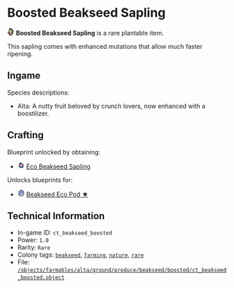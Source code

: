 # Boosted Beakseed Sapling

<img src="https://raw.githubusercontent.com/Ceterai/Enternia/main/objects/farmables/alta/ground/produce/beakseed/boosted/icon.png" alt="Boosted Beakseed Sapling icon" loading="lazy" height="16px" width="auto" /> **Boosted Beakseed Sapling** is a rare plantable item.

This sapling comes with enhanced mutations that allow much faster ripening.

## Ingame

Species descriptions:

- Alta: A nutty fruit beloved by crunch lovers, now enhanced with a boostilizer.

## Crafting

Blueprint unlocked by obtaining:

- <img src="https://raw.githubusercontent.com/Ceterai/Enternia/main/objects/farmables/alta/ground/produce/beakseed/eco/icon.png" alt="Eco Beakseed Sapling icon" loading="lazy" height="16px" width="auto" /> [Eco Beakseed Sapling](https://ceterai.github.io/MyEnternia/Wiki/EcoBeakseedSapling)

Unlocks blueprints for:

- <img src="https://raw.githubusercontent.com/Ceterai/Enternia/main/objects/farmables/alta/ground/produce/beakseed/pod/icon.png" alt="Beakseed Eco Pod ★ icon" loading="lazy" height="16px" width="auto" /> [Beakseed Eco Pod ★](https://ceterai.github.io/MyEnternia/Wiki/BeakseedEcoPod)

## Technical Information

- In-game ID: `ct_beakseed_boosted`
- Power: `1.0`
- Rarity: `Rare`
- Colony tags: [`beakseed`](https://ceterai.github.io/MyEnternia/Wiki/Tags/Beakseed), [`farming`](https://ceterai.github.io/MyEnternia/Wiki/Tags/Farming), [`nature`](https://ceterai.github.io/MyEnternia/Wiki/Tags/Nature), [`rare`](https://ceterai.github.io/MyEnternia/Wiki/Tags/Rare)
- File: [`/objects/farmables/alta/ground/produce/beakseed/boosted/ct_beakseed_boosted.object`](https://github.com/Ceterai/Enternia/blob/main/objects/farmables/alta/ground/produce/beakseed/boosted/ct_beakseed_boosted.object)
